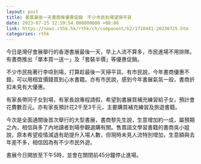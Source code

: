 ```yaml
---
layout: post
title: 書展最後一天書商推優惠促銷　不少市民到場望掃平貨
date: 2023-07-25 12:59:54.000000000 +08:00
link: https://news.rthk.hk/rthk/ch/component/k2/1710441-20230725.htm
categories: rthk
---
```


今日是灣仔會展舉行的香港書展最後一天，早上人流不算多，市民進場不用排隊。有書商推出「單本買一送一」及「套裝半價」等優惠促銷。

不少市民拖著行李喼到場，打算趁最後一天掃平貨。有市民說，今年書商優惠不錯，可以用相宜價錢買到心水書籍。亦有市民說，感到今年書展氣氛一般，書商折扣未見有大優惠。

有家長帶同子女到場，有家長說專程請假，希望到書展買補充練習給子女，預計會花費數百元。亦有家長預計花2千至3千元，主要購買補充練習及旅遊書籍。

今次是全面通關後首次舉行的大型書展，書商黎先生說，生意增加約一成，屬預期之內，相信與多了內地讀者到場參觀選購有關。售賣語文學習書籍的書商吳小姐說，原本希望疫情減退有助提升入場人數，但現時未見人流特別增加，生意額與去年差不多，相信因為有不少市民外遊。

書展今日開放至下午5時，並會在關閉前45分鐘停止進場。
